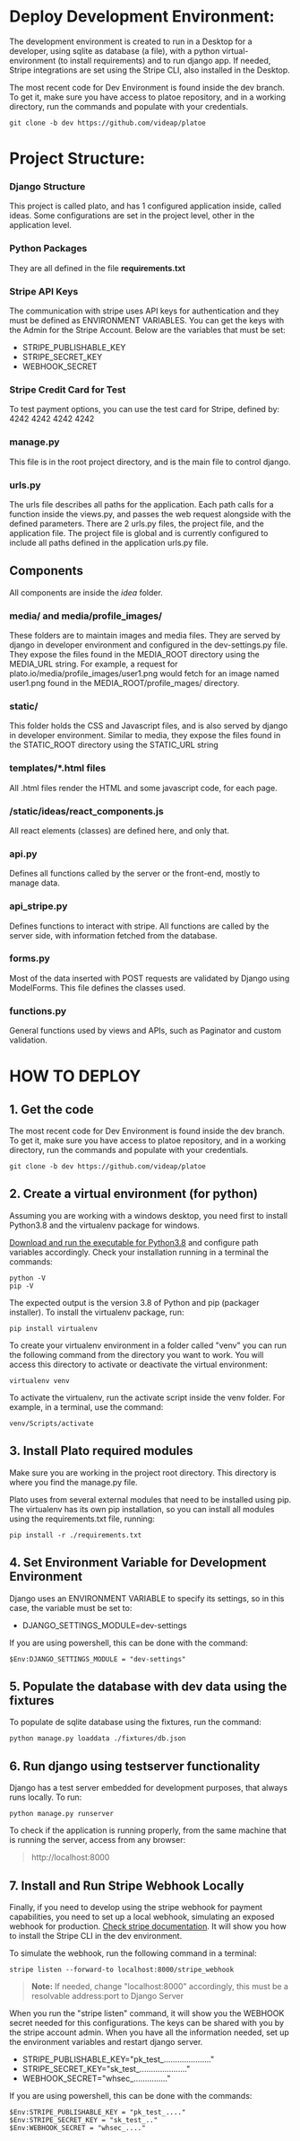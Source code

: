 # Deploy Development Environment:
The development environment is created to run in a Desktop for a developer, using sqlite as database (a file), with a python virtual-environment (to install requirements) and to run django app. If needed, Stripe integrations are set using the Stripe CLI, also installed in the Desktop.

The most recent code for Dev Environment is found inside the dev branch. To get it, make sure you have access to platoe repository, and in a working directory, run the commands and populate with your credentials.

```
git clone -b dev https://github.com/videap/platoe
```

# Project Structure:

### Django Structure
This project is called plato, and has 1 configured application inside, called ideas. Some configurations are set in the project level, other in the application level.

### Python Packages
They are all defined in the file **requirements.txt**

### Stripe API Keys
The communication with stripe uses API keys for authentication and they must be defined as ENVIRONMENT VARIABLES. You can get the keys with the Admin for the Stripe Account. Below are the variables that must be set:

 - STRIPE_PUBLISHABLE_KEY
 - STRIPE_SECRET_KEY
 - WEBHOOK_SECRET

### Stripe Credit Card for Test
To test payment options, you can use the test card for Stripe, defined by:
  4242 4242 4242 4242

### manage.py
This file is in the root project directory, and is the main file to control django.

### urls.py
The urls file describes all paths for the application. Each path calls for a function inside the views.py, and passes the web request alongside with the defined parameters.
There are 2 urls.py files, the project file, and the application file. The project file is global and is currently configured to include all paths defined in the application urls.py file.


## Components
All components are inside the *idea* folder.

### media/ and media/profile_images/
These folders are to maintain images and media files. They are served by django in developer environment and configured in the dev-settings.py file. They expose the files found in the MEDIA_ROOT directory using the MEDIA_URL string. For example, a request for plato.io/media/profile_images/user1.png would fetch for an image named user1.png found in the MEDIA_ROOT/profile_mages/ directory.

### static/
This folder holds the CSS and Javascript files, and is also served by django in developer environment. Similar to media, they expose the files found in the STATIC_ROOT directory using the STATIC_URL string

### templates/*.html files

All .html files render the HTML and some javascript code, for each page.

### /static/ideas/react_components.js
All react elements (classes) are defined here, and only that.

### api.py
Defines all functions called by the server or the front-end, mostly to manage data.

### api_stripe.py
Defines functions to interact with stripe. All functions are called by the server side, with information fetched from the database.

### forms.py
Most of the data inserted with POST requests are validated by Django using ModelForms. This file defines the classes used.  

### functions.py
General functions used by views and APIs, such as Paginator and custom validation.

# HOW TO DEPLOY

## 1. Get the code

The most recent code for Dev Environment is found inside the dev branch. To get it, make sure you have access to platoe repository, and in a working directory, run the commands and populate with your credentials.

```
git clone -b dev https://github.com/videap/platoe
```

## 2. Create a virtual environment (for python)
Assuming you are working with a windows desktop, you need first to install Python3.8 and the virtualenv package for windows.

[Download and run the executable for Python3.8](https://www.python.org/ftp/python/3.8.0/python-3.8.0.exe) and configure path variables accordingly. Check your installation running in a terminal the commands:
```
python -V
pip -V
```
The expected output is the version 3.8 of Python and pip (packager installer).
To install the virtualenv package, run:
```
pip install virtualenv
```

To create your virtualenv environment in a folder called "venv" you can run the following command from the directory you want to work. You will access this directory to activate or deactivate the virtual environment:

```
virtualenv venv
```

To activate the virtualenv, run the activate script inside the venv folder. For example, in a terminal, use the command:
```
venv/Scripts/activate

```

## 3. Install Plato required modules
Make sure you are working in the project root directory. This directory is where you find the manage.py file.

Plato uses from several external modules that need to be installed using pip. The virtualenv has its own pip installation, so you can install all modules using the requirements.txt file, running:
```
pip install -r ./requirements.txt
```

## 4. Set Environment Variable for Development Environment
Django uses an ENVIRONMENT VARIABLE to specify its settings, so in this case, the variable must be set to:

 - DJANGO_SETTINGS_MODULE=dev-settings

If you are using powershell, this can be done with the command:
```
$Env:DJANGO_SETTINGS_MODULE = "dev-settings"
```

## 5. Populate the database with dev data using the fixtures
To populate de sqlite database using the fixtures, run the command:
```
python manage.py loaddata ./fixtures/db.json
```

## 6. Run django using testserver functionality
Django has a test server embedded for development purposes, that always runs locally. To run:
```
python manage.py runserver
```

To check if the application is running properly, from the same machine that is running the server, access from any browser:
>http://localhost:8000

## 7. Install and Run Stripe Webhook Locally
Finally, if you need to develop using the stripe webhook for payment capabilities, you need to set up a local webhook, simulating an exposed webhook for production.
[Check stripe documentation](https://stripe.com/docs/webhooks/test). It will show you how to install the Stripe CLI in the dev environment. 

To simulate the webhook, run the following command in a terminal:

    stripe listen --forward-to localhost:8000/stripe_webhook
   
  > **Note:** If needed, change "localhost:8000" accordingly, this must be a resolvable address:port to Django Server

When you run the "stripe listen" command, it will show you the WEBHOOK secret needed for this configurations. The keys can be shared with you by the stripe account admin. When you have all the information needed, set up the environment variables and restart django server.
 
 - STRIPE_PUBLISHABLE_KEY="pk_test_....................."
 - STRIPE_SECRET_KEY="sk_test_....................." 
 - WEBHOOK_SECRET="whsec_..............."

If you are using powershell, this can be done with the commands:
```
$Env:STRIPE_PUBLISHABLE_KEY = "pk_test_...."
$Env:STRIPE_SECRET_KEY = "sk_test_.."
$Env:WEBHOOK_SECRET = "whsec_...."
```

